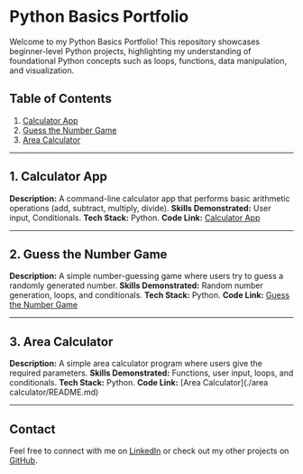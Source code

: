 # Python Basics Portfolio
Welcome to my Python Basics Portfolio! This repository showcases beginner-level Python projects, highlighting my understanding of foundational Python concepts such as loops, functions, data manipulation, and visualization.

## Table of Contents
1. [Calculator App](calculator)
2. [Guess the Number Game](guess-the-number-game)
3. [Area Calculator](area-calculator)

---

## 1. Calculator App
**Description:** A command-line calculator app that performs basic arithmetic operations (add, subtract, multiply, divide).
**Skills Demonstrated:** User input, Conditionals.
**Tech Stack:** Python.
**Code Link:** [Calculator App](calculator/README.md)

---

## 2. Guess the Number Game
**Description:** A simple number-guessing game where users try to guess a randomly generated number.
**Skills Demonstrated:** Random number generation, loops, and conditionals.
**Tech Stack:** Python.
**Code Link:** [Guess the Number Game](./guess_the_number/README.md)

---

## 3. Area Calculator
**Description:** A simple area calculator program where users give the required parameters.
**Skills Demonstrated:** Functions, user input, loops, and conditionals.
**Tech Stack:** Python.
**Code Link:** [Area Calculator](./area calculator/README.md)

---

## Contact
Feel free to connect with me on [LinkedIn](https://www.linkedin.com/in/eswar-pillalamarri/) or check out my other projects on [GitHub](https://github.com/Es-war29).

